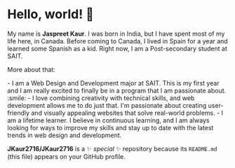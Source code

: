  # Hello, world! 👋
My name is **Jaspreet Kaur**. I was born in India, but I have spent most of my life here, in Canada. 
Before coming to Canada, I lived in Spain for a year and learned some Spanish as a kid. 
Right now, I am a Post-secondary student at SAIT. 
<p>More about that:</p>
- I am a Web Design and Development major at SAIT. This is my first year and I am really excited to finally be in a program that I am passionate about. :smile: 
- I love combining creativity with technical skills, and web development allows me to do just that. I'm passionate about creating user-friendly and visually appealing websites that solve real-world problems.
- I am a lifetime learner. I believe in continuous learning, and I am always looking for ways to improve my skills and stay up to date with the latest trends in web design and development.

**JKaur2716/JKaur2716** is a ✨ _special_ ✨ repository because its `README.md` (this file) appears on your GitHub profile.

